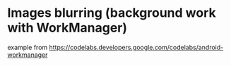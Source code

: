 # Images blurring (background work with WorkManager)
example from https://codelabs.developers.google.com/codelabs/android-workmanager

